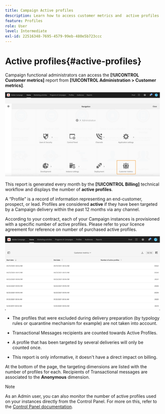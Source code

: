 ```yaml
---
title: Campaign Active profiles
description: Learn how to access customer metrics and  active profiles
feature: Profiles
role: User
level: Intermediate
exl-id: 22516348-7695-4579-99eb-480e5b723ccc
---
```

# Active profiles{#active-profiles}

Campaign functional administrators can access the **[!UICONTROL Customer metrics]** report from **[!UICONTROL Administration > Customer metrics]**. 

![](assets/audience_customer_metrics.png)

This report is generated every month by the **[!UICONTROL Billing]** technical workflow and displays the number of **active profiles**. 

A “Profile” is a record of information representing an end-customer, prospect, or lead. Profiles are considered **active** if they have been targeted by a Campaign delivery within the past 12 months via any channel. 

According to your contract, each of your Campaign instances is provisioned with a specific number of active profiles. Please refer to your licence agreement for reference on number of purchased active profiles.

![](assets/audience_active_profiles_list.png)



* The profiles that were excluded during delivery preparation (by typology rules or quarantine mechanism for example) are not taken into account. 

* Transactional Messages recipients are counted towards Active Profiles.

* A profile that has been targeted by several deliveries will only be counted once. 

* This report is only informative, it doesn't have a direct impact on billing. 

At the bottom of the page, the targeting dimensions are listed with the number of profiles for each. Recipients of Transactional messages are associated to the **Anonymous** dimension.

>[!NOTE]
>
>As an Admin user, you can also monitor the number of active profiles used on your instances directly from the Control Panel. For more on this, refer to the [Control Panel documentation](https://experienceleague.adobe.com/docs/control-panel/using/performance-monitoring/active-profiles-monitoring.html).
>
